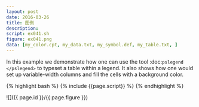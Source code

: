 ```yaml
---
layout: post
date: 2016-03-26
title: 图例
description:
script: ex041.sh
figure: ex041.png
data: [my_color.cpt, my_data.txt, my_symbol.def, my_table.txt, ]
---
```


In this example we demonstrate how one can use the tool :doc:`pslegend </pslegend>`
to typeset a table within a legend.  It also shows how one would set up
variable-width columns and fill the cells with a background color.

{% highlight bash %}
{% include {{page.script}} %}
{% endhighlight %}

![]({{ page.id }}/{{ page.figure }})
